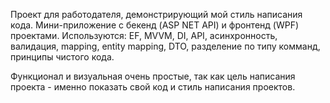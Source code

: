Проект для работодателя, демонстрирующий мой стиль написания кода. 
Мини-приложение с бекенд (ASP NET API) и фронтенд (WPF) проектами.
Используются: EF, MVVM, DI, API, асинхронность, валидация, mapping, entity mapping, DTO, разделение по типу комманд, принципы чистого кода.

Функционал и визуальная очень простые, так как цель написания проекта - именно показать свой код и стиль написания проектов.
